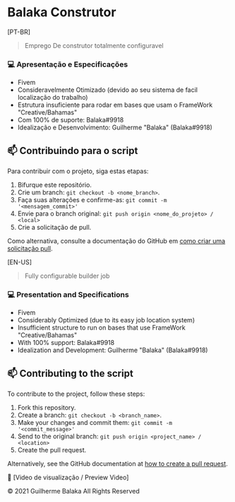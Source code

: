 # Balaka Construtor

[PT-BR]
> Emprego De construtor totalmente configuravel 


### 💻 Apresentação e Especificações 

- Fivem 
- Consideravelmente Otimizado (devido ao seu sistema de facil localização do trabalho) 
- Estrutura insuficiente para rodar em bases que usam o FrameWork "Creative/Bahamas"
- Com 100% de suporte: Balaka#9918
- Idealização e Desenvolvimento: Guilherme "Balaka" (Balaka#9918) 

## 📫 Contribuindo para o script

Para contribuir com o projeto, siga estas etapas:

1. Bifurque este repositório.
2. Crie um branch: `git checkout -b <nome_branch>`.
3. Faça suas alterações e confirme-as: `git commit -m '<mensagem_commit>'`
4. Envie para o branch original: `git push origin <nome_do_projeto> / <local>`
5. Crie a solicitação de pull.

Como alternativa, consulte a documentação do GitHub em [como criar uma solicitação pull](https://help.github.com/en/github/collaborating-with-issues-and-pull-requests/creating-a-pull-request).


[EN-US]

> Fully configurable builder job


### 💻 Presentation and Specifications

- Fivem
- Considerably Optimized (due to its easy job location system)
- Insufficient structure to run on bases that use FrameWork "Creative/Bahamas"
- With 100% support: Balaka#9918
- Idealization and Development: Guilherme "Balaka" (Balaka#9918)

## 📫 Contributing to the script

To contribute to the project, follow these steps:

1. Fork this repository.
2. Create a branch: `git checkout -b <branch_name>`.
3. Make your changes and commit them: `git commit -m '<commit_message>'`
4. Send to the original branch: `git push origin <project_name> / <location>`
5. Create the pull request.

Alternatively, see the GitHub documentation at [how to create a pull request](https://help.github.com/en/github/collaborating-with-issues-and-pull-requests/creating-a-pull-request ).


🔎 [Video de visualização / Preview Video]

© 2021 Guilherme Balaka All Rights Reserved
